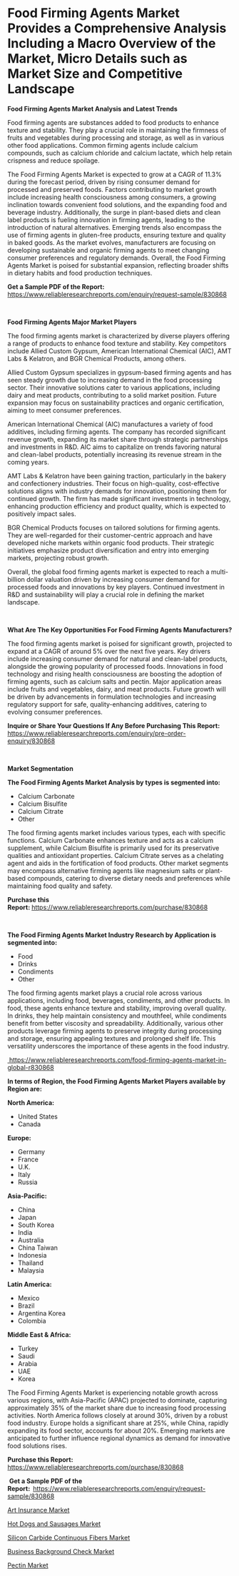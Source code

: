 <p><h1>Food Firming Agents Market Provides a Comprehensive Analysis Including a Macro Overview of the Market, Micro Details such as Market Size and Competitive Landscape</h1></p><p><strong>Food Firming Agents Market Analysis and Latest Trends</strong></p>
<p><p>Food firming agents are substances added to food products to enhance texture and stability. They play a crucial role in maintaining the firmness of fruits and vegetables during processing and storage, as well as in various other food applications. Common firming agents include calcium compounds, such as calcium chloride and calcium lactate, which help retain crispness and reduce spoilage.</p><p>The Food Firming Agents Market is expected to grow at a CAGR of 11.3% during the forecast period, driven by rising consumer demand for processed and preserved foods. Factors contributing to market growth include increasing health consciousness among consumers, a growing inclination towards convenient food solutions, and the expanding food and beverage industry. Additionally, the surge in plant-based diets and clean label products is fueling innovation in firming agents, leading to the introduction of natural alternatives. Emerging trends also encompass the use of firming agents in gluten-free products, ensuring texture and quality in baked goods. As the market evolves, manufacturers are focusing on developing sustainable and organic firming agents to meet changing consumer preferences and regulatory demands. Overall, the Food Firming Agents Market is poised for substantial expansion, reflecting broader shifts in dietary habits and food production techniques.</p></p>
<p><strong>Get a Sample PDF of the Report:&nbsp;</strong> <a href="https://www.reliableresearchreports.com/enquiry/request-sample/830868?utm_campaign=11&utm_medium=2&utm_source=Github&utm_content=ia&utm_term=08102024&utm_id=food-firming-agents">https://www.reliableresearchreports.com/enquiry/request-sample/830868</a></p>
<p>&nbsp;</p>
<p><strong>Food Firming Agents Major Market Players</strong></p>
<p><p>The food firming agents market is characterized by diverse players offering a range of products to enhance food texture and stability. Key competitors include Allied Custom Gypsum, American International Chemical (AIC), AMT Labs & Kelatron, and BGR Chemical Products, among others.</p><p>Allied Custom Gypsum specializes in gypsum-based firming agents and has seen steady growth due to increasing demand in the food processing sector. Their innovative solutions cater to various applications, including dairy and meat products, contributing to a solid market position. Future expansion may focus on sustainability practices and organic certification, aiming to meet consumer preferences.</p><p>American International Chemical (AIC) manufactures a variety of food additives, including firming agents. The company has recorded significant revenue growth, expanding its market share through strategic partnerships and investments in R&D. AIC aims to capitalize on trends favoring natural and clean-label products, potentially increasing its revenue stream in the coming years.</p><p>AMT Labs & Kelatron have been gaining traction, particularly in the bakery and confectionery industries. Their focus on high-quality, cost-effective solutions aligns with industry demands for innovation, positioning them for continued growth. The firm has made significant investments in technology, enhancing production efficiency and product quality, which is expected to positively impact sales.</p><p>BGR Chemical Products focuses on tailored solutions for firming agents. They are well-regarded for their customer-centric approach and have developed niche markets within organic food products. Their strategic initiatives emphasize product diversification and entry into emerging markets, projecting robust growth.</p><p>Overall, the global food firming agents market is expected to reach a multi-billion dollar valuation driven by increasing consumer demand for processed foods and innovations by key players. Continued investment in R&D and sustainability will play a crucial role in defining the market landscape.</p></p>
<p>&nbsp;</p>
<p><strong>What Are The Key Opportunities For Food Firming Agents Manufacturers?</strong></p>
<p><p>The food firming agents market is poised for significant growth, projected to expand at a CAGR of around 5% over the next five years. Key drivers include increasing consumer demand for natural and clean-label products, alongside the growing popularity of processed foods. Innovations in food technology and rising health consciousness are boosting the adoption of firming agents, such as calcium salts and pectin. Major application areas include fruits and vegetables, dairy, and meat products. Future growth will be driven by advancements in formulation technologies and increasing regulatory support for safe, quality-enhancing additives, catering to evolving consumer preferences.</p></p>
<p><strong>Inquire or Share Your Questions If Any Before Purchasing This Report:</strong> <a href="https://www.reliableresearchreports.com/enquiry/pre-order-enquiry/830868?utm_campaign=11&utm_medium=2&utm_source=Github&utm_content=ia&utm_term=08102024&utm_id=food-firming-agents">https://www.reliableresearchreports.com/enquiry/pre-order-enquiry/830868</a></p>
<p>&nbsp;</p>
<p><strong>Market Segmentation</strong></p>
<p><strong>The Food Firming Agents Market Analysis by types is segmented into:</strong></p>
<p><ul><li>Calcium Carbonate</li><li>Calcium Bisulfite</li><li>Calcium Citrate</li><li>Other</li></ul></p>
<p><p>The food firming agents market includes various types, each with specific functions. Calcium Carbonate enhances texture and acts as a calcium supplement, while Calcium Bisulfite is primarily used for its preservative qualities and antioxidant properties. Calcium Citrate serves as a chelating agent and aids in the fortification of food products. Other market segments may encompass alternative firming agents like magnesium salts or plant-based compounds, catering to diverse dietary needs and preferences while maintaining food quality and safety.</p></p>
<p><strong>Purchase this Report:&nbsp;</strong><a href="https://www.reliableresearchreports.com/purchase/830868?utm_campaign=11&utm_medium=2&utm_source=Github&utm_content=ia&utm_term=08102024&utm_id=food-firming-agents">https://www.reliableresearchreports.com/purchase/830868</a></p>
<p>&nbsp;</p>
<p><strong>The Food Firming Agents Market Industry Research by Application is segmented into:</strong></p>
<p><ul><li>Food</li><li>Drinks</li><li>Condiments</li><li>Other</li></ul></p>
<p><p>The food firming agents market plays a crucial role across various applications, including food, beverages, condiments, and other products. In food, these agents enhance texture and stability, improving overall quality. In drinks, they help maintain consistency and mouthfeel, while condiments benefit from better viscosity and spreadability. Additionally, various other products leverage firming agents to preserve integrity during processing and storage, ensuring appealing textures and prolonged shelf life. This versatility underscores the importance of these agents in the food industry.</p></p>
<p><a href="https://www.reliableresearchreports.com/food-firming-agents-market-in-global-r830868?utm_campaign=11&utm_medium=2&utm_source=Github&utm_content=ia&utm_term=08102024&utm_id=food-firming-agents">&nbsp;https://www.reliableresearchreports.com/food-firming-agents-market-in-global-r830868</a></p>
<p><strong>In terms of Region, the Food Firming Agents Market Players available by Region are:</strong></p>
<p>
    <p> <strong> North America: </strong>
        <ul>
            <li>United States</li>
            <li>Canada</li>
        </ul>
        </p> 
    <p> <strong> Europe: </strong>
        <ul>
            <li>Germany</li>
            <li>France</li>
            <li>U.K.</li>
            <li>Italy</li>
            <li>Russia</li>
        </ul>
        </p> 
    <p> <strong> Asia-Pacific: </strong>
        <ul>
            <li>China</li>
            <li>Japan</li>
            <li>South Korea</li>
            <li>India</li>
            <li>Australia</li>
            <li>China Taiwan</li>
            <li>Indonesia</li>
            <li>Thailand</li>
            <li>Malaysia</li>
        </ul>
        </p> 
    <p> <strong> Latin America: </strong>
        <ul>
            <li>Mexico</li>
            <li>Brazil</li>
            <li>Argentina Korea</li>
            <li>Colombia</li>
        </ul>
        </p> 
    <p> <strong> Middle East & Africa: </strong>
        <ul>
            <li>Turkey</li>
            <li>Saudi</li>
            <li>Arabia</li>
            <li>UAE</li>
            <li>Korea</li>
        </ul>
    </p>
    </p>
<p><p>The Food Firming Agents Market is experiencing notable growth across various regions, with Asia-Pacific (APAC) projected to dominate, capturing approximately 35% of the market share due to increasing food processing activities. North America follows closely at around 30%, driven by a robust food industry. Europe holds a significant share at 25%, while China, rapidly expanding its food sector, accounts for about 20%. Emerging markets are anticipated to further influence regional dynamics as demand for innovative food solutions rises.</p></p>
<p><strong>Purchase this Report: </strong><a href="https://www.reliableresearchreports.com/purchase/830868?utm_campaign=11&utm_medium=2&utm_source=Github&utm_content=ia&utm_term=08102024&utm_id=food-firming-agents">https://www.reliableresearchreports.com/purchase/830868</a></p>
<p>&nbsp;<strong>Get a Sample PDF of the Report:&nbsp;&nbsp;</strong><a href="https://www.reliableresearchreports.com/enquiry/request-sample/830868?utm_campaign=11&utm_medium=2&utm_source=Github&utm_content=ia&utm_term=08102024&utm_id=food-firming-agents">https://www.reliableresearchreports.com/enquiry/request-sample/830868</a></p>
<p><strong></strong></p>
<p><p><a href="https://www.linkedin.com/pulse/investing-art-insurance-market-trends-leading-products-regional-2bqoe?utm_campaign=11&utm_medium=2&utm_source=Github&utm_content=ia&utm_term=08102024&utm_id=food-firming-agents">Art Insurance Market</a></p><p><a href="https://issuu.com/reportprime-2/docs/hot-dogs-and-sausages-market-size-2_da0db866f58797?utm_campaign=11&utm_medium=2&utm_source=Github&utm_content=ia&utm_term=08102024&utm_id=food-firming-agents">Hot Dogs and Sausages Market</a></p><p><a href="https://github.com/KamrulHadi87/Market-Research-Report-List-1/blob/main/silicon-carbide-continuous-fibers-market.md?utm_campaign=11&utm_medium=2&utm_source=Github&utm_content=ia&utm_term=08102024&utm_id=food-firming-agents">Silicon Carbide Continuous Fibers Market</a></p><p><a href="https://www.linkedin.com/pulse/business-background-check-market-analysis-report-global-insights-pqsfe?utm_campaign=11&utm_medium=2&utm_source=Github&utm_content=ia&utm_term=08102024&utm_id=food-firming-agents">Business Background Check Market</a></p><p><a href="https://issuu.com/reportprime-2/docs/pectin-market-size-2030.pptx_c9601eb6ee917b?utm_campaign=11&utm_medium=2&utm_source=Github&utm_content=ia&utm_term=08102024&utm_id=food-firming-agents">Pectin Market</a></p></p>